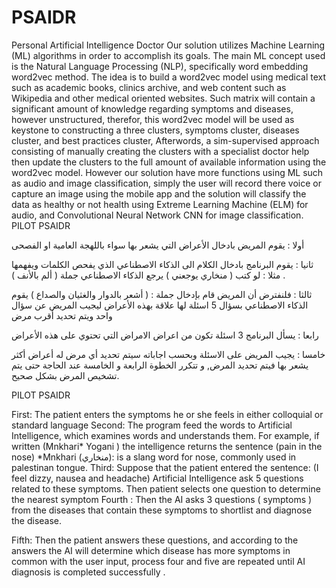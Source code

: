 # PSAIDR
Personal Artificial Intelligence Doctor
Our solution utilizes Machine Learning (ML) algorithms in order to accomplish its goals. The main ML concept used is the Natural Language Processing (NLP), specifically word embedding word2vec method. The idea is to build a word2vec model using medical text such as academic books, clinics archive, and web content such as Wikipedia and other medical oriented websites. Such matrix will contain a significant amount of knowledge regarding symptoms and diseases, however unstructured, therefor, this word2vec model will be used as keystone to constructing a three clusters,  symptoms cluster,  diseases cluster, and best practices cluster, Afterwords, a sim-supervised approach consisting of manually creating the clusters with a specialist doctor help then update the clusters to the full amount of available information using the word2vec model. However our solution have more functions using ML such as audio and image classification, simply the user will record there voice or capture an image using the mobile app and the solution will classify the data  as healthy or not health using Extreme Learning Machine (ELM) for audio, and Convolutional Neural Network CNN for image classification.    
PILOT PSAIDR

أولا : يقوم المريض بادخال الأعراض التي يشعر بها سواء باللهجة العامية او الفصحى

ثانيا : يقوم البرنامج بادخال الكلام الى الذكاء الاصطناعي الذي يفحص الكلمات ويفهمها مثلا : لو كتب ( منخاري يوجعني ) يرجع
الذكاء الاصطناعي جملة ( ألم بالأنف ) .

ثالثا : فلنفترض أن المريض قام بإدخال جملة : ( أشعر بالدوار والغثيان والصداع ) يقوم الذكاء الاصطناعي بسؤال 5 اسئلة لها
علاقة بهذه الأعراض ليجيب المريض عن سؤال واحد ويتم تحديد أقرب مرض

رابعا : يسأل البرنامج 3 اسئلة تكون من اعراض الامراض التي تحتوي على هذه الأعراض

خامسا : يجيب المريض على الاسئلة وبحسب اجاباته سيتم تحديد أي مرض له أعراض أكثر يشعر بها فيتم تحديد المرض, و تتكرر
الخطوة الرابعة و الخامسة عند الحاجة حتى يتم تشخيص المرض بشكل صحيح.

PILOT PSAIDR

First: The patient enters the symptoms he or she feels in either colloquial or standard language
Second: The program feed the words to Artificial Intelligence, which examines words and
understands them. For example, if written (Mnkhari* Yogani ) the intelligence returns the
sentence (pain in the nose)
*Mnkhari (منخاري): is a slang word for nose, commonly used in palestinan tongue.
Third: Suppose that the patient entered the sentence: (I feel dizzy, nausea and headache)
Artificial Intelligence ask 5 questions related to these symptoms. Then patient selects one question
to determine the nearest symptom
Fourth : Then the AI asks 3 questions ( symptoms ) from the diseases that contain these symptoms
to shortlist and diagnose the disease.

Fifth: Then the patient answers these questions, and according to the answers the AI will determine
which disease has more symptoms in common with the user input, process four and five are
repeated until AI diagnosis is completed successfully .
